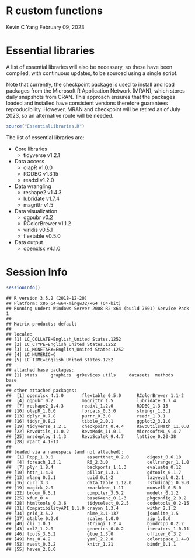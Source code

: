 R custom functions
================
Kevin C Yang
February 09, 2023

# Essential libraries

A list of essential libraries will also be necessary, so these have been
compiled, with continuous updates, to be sourced using a single script.

Note that currently, the checkpoint package is used to install and load
packages from the Microsoft R Application Network (MRAN), which stores
daily snapshots from CRAN. This approach ensures that the packages
loaded and installed have consistent versions therefore guarantees
reproducibility. However, MRAN and checkpoint will be retired as of July
2023, so an alternative route will be needed.

``` r
source("EssentialLibraries.R")
```

The list of essential libraries are:

  - Core libraries
      - tidyverse v1.2.1
  - Data access
      - olapR v1.0.0
      - RODBC v1.3.15
      - readxl v1.2.0
  - Data wrangling
      - reshape2 v1.4.3
      - lubridate v1.7.4
      - magrittr v1.5
  - Data visualization
      - ggpubr v0.2
      - RColorBrewer v1.1.2
      - viridis v0.5.1
      - flextable v0.5.0
  - Data output
      - openxlsx v4.1.0

# Session Info

``` r
sessionInfo()
```

    ## R version 3.5.2 (2018-12-20)
    ## Platform: x86_64-w64-mingw32/x64 (64-bit)
    ## Running under: Windows Server 2008 R2 x64 (build 7601) Service Pack 1
    ## 
    ## Matrix products: default
    ## 
    ## locale:
    ## [1] LC_COLLATE=English_United States.1252 
    ## [2] LC_CTYPE=English_United States.1252   
    ## [3] LC_MONETARY=English_United States.1252
    ## [4] LC_NUMERIC=C                          
    ## [5] LC_TIME=English_United States.1252    
    ## 
    ## attached base packages:
    ## [1] stats     graphics  grDevices utils     datasets  methods   base     
    ## 
    ## other attached packages:
    ##  [1] openxlsx_4.1.0       flextable_0.5.0      RColorBrewer_1.1-2  
    ##  [4] ggpubr_0.2           magrittr_1.5         lubridate_1.7.4     
    ##  [7] reshape2_1.4.3       readxl_1.2.0         RODBC_1.3-15        
    ## [10] olapR_1.0.0          forcats_0.3.0        stringr_1.3.1       
    ## [13] dplyr_0.7.8          purrr_0.3.0          readr_1.3.1         
    ## [16] tidyr_0.8.2          tibble_2.0.1         ggplot2_3.1.0       
    ## [19] tidyverse_1.2.1      checkpoint_0.4.4     RevoUtilsMath_11.0.0
    ## [22] RevoUtils_11.0.2     RevoMods_11.0.1      MicrosoftML_9.4.7   
    ## [25] mrsdeploy_1.1.3      RevoScaleR_9.4.7     lattice_0.20-38     
    ## [28] rpart_4.1-13        
    ## 
    ## loaded via a namespace (and not attached):
    ##  [1] Rcpp_1.0.0             assertthat_0.2.0       digest_0.6.18         
    ##  [4] foreach_1.5.1          R6_2.3.0               cellranger_1.1.0      
    ##  [7] plyr_1.8.4             backports_1.1.3        evaluate_0.12         
    ## [10] httr_1.4.0             pillar_1.3.1           gdtools_0.1.7         
    ## [13] rlang_0.3.1            uuid_0.1-2             lazyeval_0.2.1        
    ## [16] curl_3.3               data.table_1.12.0      rstudioapi_0.9.0      
    ## [19] magick_2.0             rmarkdown_1.11         munsell_0.5.0         
    ## [22] broom_0.5.1            compiler_3.5.2         modelr_0.1.2          
    ## [25] xfun_0.4               base64enc_0.1-3        pkgconfig_2.0.2       
    ## [28] htmltools_0.3.6        tidyselect_0.2.5       codetools_0.2-15      
    ## [31] CompatibilityAPI_1.1.0 crayon_1.3.4           withr_2.1.2           
    ## [34] grid_3.5.2             nlme_3.1-137           jsonlite_1.5          
    ## [37] gtable_0.2.0           scales_1.0.0           zip_1.0.0             
    ## [40] cli_1.0.1              stringi_1.2.4          bindrcpp_0.2.2        
    ## [43] xml2_1.2.0             generics_0.0.2         iterators_1.0.11      
    ## [46] tools_3.5.2            glue_1.3.0             officer_0.3.2         
    ## [49] hms_0.4.2              yaml_2.2.0             colorspace_1.4-0      
    ## [52] rvest_0.3.2            knitr_1.21             bindr_0.1.1           
    ## [55] haven_2.0.0
